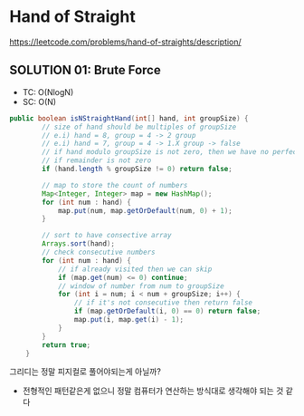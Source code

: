 # Hand of Straight

https://leetcode.com/problems/hand-of-straights/description/

## SOLUTION 01: Brute Force
- TC: O(NlogN)
- SC: O(N)
```java
public boolean isNStraightHand(int[] hand, int groupSize) {
        // size of hand should be multiples of groupSize
        // e.i) hand = 8, group = 4 -> 2 group 
        // e.i) hand = 7, group = 4 -> 1.X group -> false
        // if hand modulo groupSize is not zero, then we have no perfect group
        // if remainder is not zero
        if (hand.length % groupSize != 0) return false;

        // map to store the count of numbers
        Map<Integer, Integer> map = new HashMap();
        for (int num : hand) {
            map.put(num, map.getOrDefault(num, 0) + 1);
        }

        // sort to have consective array
        Arrays.sort(hand);
        // check consecutive numbers
        for (int num : hand) {
            // if already visited then we can skip
            if (map.get(num) <= 0) continue;
            // window of number from num to groupSize
            for (int i = num; i < num + groupSize; i++) {
                // if it's not consecutive then return false
                if (map.getOrDefault(i, 0) == 0) return false;
                map.put(i, map.get(i) - 1);
            }
        }
        return true;
    }
```
그리디는 정말 피지컬로 풀어야되는게 아닐까?
- 전형적인 패턴같은게 없으니 정말 컴퓨터가 연산하는 방식대로 생각해야 되는 것 같다